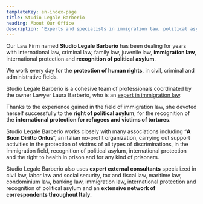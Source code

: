 ```yaml
---
templateKey: en-index-page
title: Studio Legale Barberio
heading: About Our Office
description: 'Experts and specialists in immigration law, political asylum law, international protection and family law'
---
```

Our Law Firm named **Studio Legale Barberio** has been dealing for years with international law, criminal law, family law, juvenile law, **immigration law**, international protection and **recognition of political asylum**.


We work every day for the **protection of human rights**, in civil, criminal and administrative fields.

Studio Legale Barberio is a cohesive team of professionals coordinated by the owner Lawyer Laura Barberio, who is an [expert in immigration law](/assets/esperto-in_barberio.pdf).

Thanks to the experience gained in the field of immigration law, she devoted herself successfully to the **right of political asylum**, for the recognition of the **international protection for refugees and victims of tortures**.

Studio Legale Barberio works closely with many associations including “**A Buon Diritto Onlus**”, an italian no-profit organization, carrying out support activities in the protection of victims of all types of discriminations, in the immigration field, recognition of political asylum, international protection and the right to health in prison and for any kind of prisoners.

Studio Legale Barberio also uses **expert external consultants** specialized in civil law, labor law and social security, tax and fiscal law, maritime law, condominium law, banking law, immigration law, international protection and recognition of political asylum and an **extensive network of correspondents throughout Italy**.
